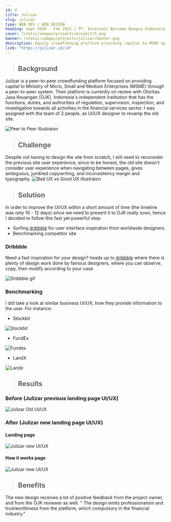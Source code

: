 ```yaml
---
id: 4
title: Julizar
slug: julizar
type: WEB DEV / WEB DESIGN
heading: Sept 2020 - Feb 2021 | PT. Investasi Bersama Bangsa Indonesia
cover: /static/images/projects/project/5.png
banner: /static/images/projects/julizar/banner.png
description: Equity crowdfunding platform providing capital to MSME up to 100 million rupiah
link: "https://julizar.id/id"
---
```


> ## Background

Julizar is a peer-to-peer crowdfunding platform focused on providing capital to Ministry of Micro, Small and Medium Enterprises (MSME) through a peer-to-peer system. Their platform is currently on review with Otoritas Jasa Keuangan (OJK), Indonesia's independent institution that has the functions, duties, and authorities of regulation, supervision, inspection, and investigation towards all activities in the financial services sector. I was assigned with the team of 2 people, as UI/UX designer to revamp the old site.

![Peer to Peer illustraion](/static/images/projects/julizar/1.png)

> ## Challenge

Despite not having to design the site from scratch, I still need to reconsider the previous site user experience, since to be honest, the old site doesn't consider user experience when navigating between pages, gives ambiguous, jumbled copywriting, and inconsistency margin and typography.
![Bad UX vs Good UX illustraion](/static/images/projects/julizar/2.png)

> ## Solution

In order to improve the UI/UX within a short amount of time (the timeline was only 10 - 12 days) since we need to present it to OJK really soon, hence I decided to follow this fast yet powerful step:

- Surfing [dribbble](https://dribbble.com/) for user interface inspiration from worldwide designers.
- Benchmarking competitor site

### Dribbble

Need a fast inspiration for your design? heads up to [dribbble](https://dribbble.com/) where there is plenty of design work done by famous designers, where you can observe, copy, then modify according to your case.

![Dribbble gif](/static/images/projects/julizar/3.gif)

### Benchmarking

I did take a look at similar business UI/UX, how they provide information to the user. For instance:

- Stockbit

![Stockbit](/static/images/projects/julizar/stockbit.png)

- FundEx

![Fundex](/static/images/projects/julizar/fundex.png)

- LandX

![Landx](/static/images/projects/julizar/landx.png)

> ## Results

### Before (Julizar previous landing page UI/UX)

![Julizar Old UI/UX](/static/images/projects/julizar/old-site.png)

### After (Julizar new landing page UI/UX)

#### Landing page

![Julizar new UI/UX](/static/images/projects/julizar/new-site.png)

#### How it works page

![Julizar new UI/UX](/static/images/projects/julizar/new-site-2.png)

> ## Benefits

The new design receives a lot of positive feedback from the project owner, and from the OJK reviewer as well.
" The design emits professionalism and trustworthiness from the platform, which compulsory in the financial industry."

